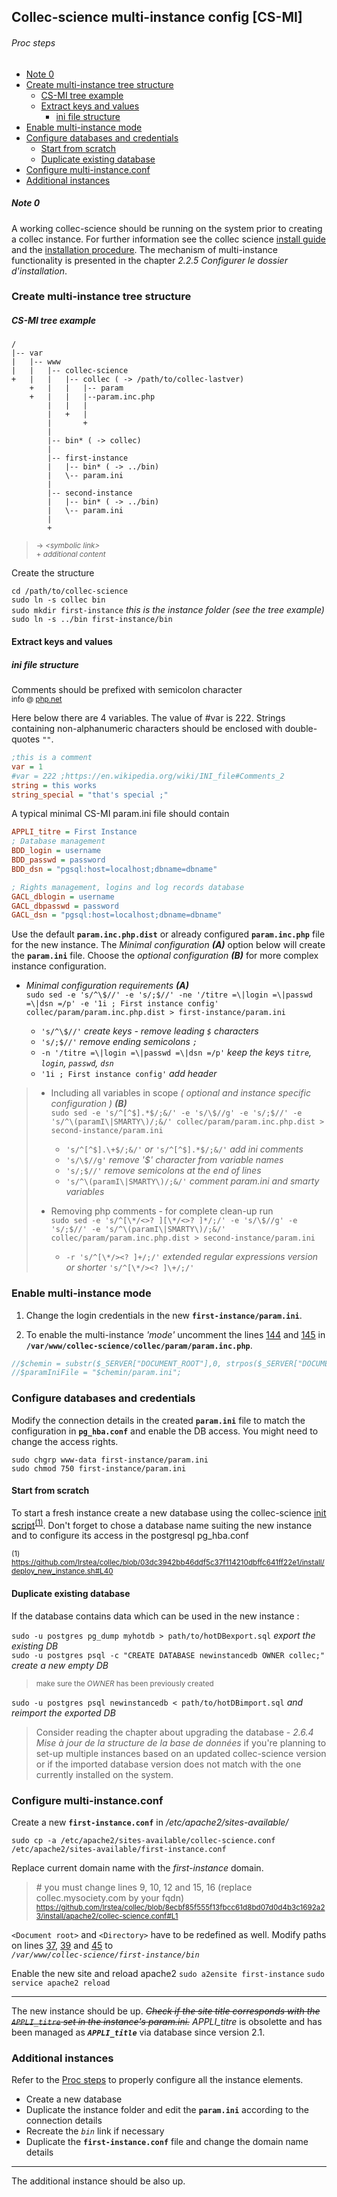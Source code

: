 ## Collec-science multi-instance config [CS-MI]

###### Proc steps

- [Note 0](#note-0)
- [Create multi-instance tree structure](#create-multi-instance-tree-structure)
	- [CS-MI tree example](#cs-mi-tree-example)
	- [Extract keys and values](#extract-keys-and-values)
		- [ini file structure](#ini-file-structure)
- [Enable multi-instance mode](#enable-multi-instance-mode)
- [Configure databases and credentials](#configure-databases-and-credentials)
	- [Start from scratch](#start-from-scratch)
	- [Duplicate existing database](#duplicate-existing--database)
- [Configure multi-instance.conf](#configure-multi-instanceconf)
- [Additional instances](#additional-instances)

##### Note 0

A working collec-science should be running on the system prior to creating a collec instance. For further information see the collec science [install guide][] and the [installation procedure][]. The mechanism of multi-instance functionality is presented in the chapter _2.2.5 Configurer le dossier d'installation_.

[install guide]: https://github.com/Irstea/collec/blob/hotfix-2.0.2/database/documentation/collec_installation_configuration.pdf
[installation procedure]: https://github.com/Irstea/collec/blob/hotfix-2.0.2/install/deploy_new_instance.sh

### Create multi-instance tree structure

##### CS-MI tree example

	/
	|-- var
	|   |-- www
	|   |   |-- collec-science
	+   |   |   |-- collec ( -> /path/to/collec-lastver)
	    +   |   |   |-- param
		+   |   |   |--param.inc.php
		    |   |   |
		    |   +   |
		    |       +
		    |
		    |-- bin* ( -> collec)
		    |
		    |-- first-instance
		    |   |-- bin* ( -> ../bin)
		    |   \-- param.ini
		    |
		    |-- second-instance
		    |   |-- bin* ( -> ../bin)
		    |   \-- param.ini
		    |
		    +

>	<sup>-> _\<symbolic link\>_</sup>  
>	<sup>+ _additional content</sup>_

Create the structure

`cd /path/to/collec-science`  
`sudo ln -s collec bin`  
`sudo mkdir first-instance`  _this is the instance folder (see the tree example)_  
`sudo ln -s ../bin first-instance/bin` 

#### Extract keys and values

##### ini file structure
Comments should be prefixed with semicolon character  
<sup>info @ [php.net](http://php.net/manual/en/function.parse-ini-file.php#refsect1-function.parse-ini-file-changelog)</sup>

Here below there are 4 variables. The value of #var is 222. Strings containing non-alphanumeric characters should be enclosed with double-quotes _`""`_.
``` ini
;this is a comment
var = 1
#var = 222 ;https://en.wikipedia.org/wiki/INI_file#Comments_2  
string = this works
string_special = "that's special ;"
```

A typical minimal CS-MI param.ini file should contain

``` ini
APPLI_titre = First Instance
; Database management
BDD_login = username
BDD_passwd = password
BDD_dsn = "pgsql:host=localhost;dbname=dbname"

; Rights management, logins and log records database
GACL_dblogin = username
GACL_dbpasswd = password
GACL_dsn = "pgsql:host=localhost;dbname=dbname"
```

Use the default **`param.inc.php.dist`** or already configured **`param.inc.php`** file for the new instance. The _Minimal configuration **(A)**_ option below will create the **`param.ini`** file. Choose the _optional configuration **(B)**_ for more complex instance configuration.

* _Minimal configuration requirements **(A)**_  
`sudo sed -e 's/^\$//' -e 's/;$//' -ne '/titre =\|login =\|passwd =\|dsn =/p' -e '1i ; First instance config' collec/param/param.inc.php.dist > first-instance/param.ini`

  - `'s/^\$//'`					_create keys - remove leading `$` characters_
  - `'s/;$//'`					_remove ending semicolons `;`_
  - `-n '/titre =\|login =\|passwd =\|dsn =/p'`	_keep the keys `titre`, `login`, `passwd`, `dsn`_
  - `'1i ; First instance config'`		_add header_

> * Including all variables in scope _( optional and instance specific configuration ) **(B)**_  
> `sudo sed -e 's/^[^$].*$/;&/' -e 's/\$//g' -e 's/;$//' -e 's/^\(paramI\|SMARTY\)/;&/' collec/param/param.inc.php.dist > second-instance/param.ini`  
>   - `'s/^[^$].\+$/;&/'` _or_ `'s/^[^$].*$/;&/'`	_add ini comments_
>   - `'s/\$//g'`					_remove _'$'_ character from variable names_  
>   - `'s/;$//'`						_remove semicolons at the end of lines_  
>   - `'s/^\(paramI\|SMARTY\)/;&/'`			_comment param.ini and smarty variables_  
>
> * Removing php comments - for complete clean-up run  
>   `sudo sed -e 's/^[\*/<>? ][\*/<>? ]*/;/' -e 's/\$//g' -e 's/;$//' -e 's/^\(paramI\|SMARTY\)/;&/' collec/param/param.inc.php.dist > second-instance/param.ini`  
>   - `-r 's/^[\*/><? ]+/;/'`	_extended regular expressions version_ _or shorter_ `'s/^[\*/><? ]\+/;/'`  

### Enable multi-instance mode

1. Change the login credentials in the new **`first-instance/param.ini`**.

2. To enable the multi-instance _'mode'_ uncomment the lines [144][] and [145][] in **`/var/www/collec-science/collec/param/param.inc.php`**.

``` php
//$chemin = substr($_SERVER["DOCUMENT_ROOT"],0, strpos($_SERVER["DOCUMENT_ROOT"],"/bin"));
//$paramIniFile = "$chemin/param.ini";
```
[144]: https://github.com/Irstea/collec/blob/8ecbf85f555f13fbcc61d8bd07d0d4b3c1692a23/param/param.inc.php.dist#L144
[145]: https://github.com/Irstea/collec/blob/8ecbf85f555f13fbcc61d8bd07d0d4b3c1692a23/param/param.inc.php.dist#L145

### Configure databases and credentials

Modify the connection details in the created **`param.ini`** file to match the configuration in **`pg_hba.conf`** and enable the DB access. You might need to change the access rights.

`sudo chgrp www-data first-instance/param.ini`  
`sudo chmod 750 first-instance/param.ini`

#### Start from scratch
To start a fresh instance create a new database using the collec-science [init script]<sup id="n1">[(1)](#f1)</sup>. Don't forget to chose a database name suiting the new instance and to configure its access in the postgresql pg_hba.conf

<sup id="f1">(1) https://github.com/Irstea/collec/blob/03dc3942bb46ddf5c37f114210dbffc641ff22e1/install/deploy_new_instance.sh#L40</sup>

[init script]: https://github.com/Irstea/collec/blob/hotfix-2.0.2/install/init_by_psql.sql

#### Duplicate existing database

If the database contains data which can be used in the new instance :

`sudo -u postgres pg_dump myhotdb > path/to/hotDBexport.sql` _export the existing DB_  
`sudo -u postgres psql -c "CREATE DATABASE newinstancedb OWNER collec;"` _create a new empty DB_
> <sup>make sure the _OWNER_ has been previously created</sup>

`sudo -u postgres psql newinstancedb < path/to/hotDBimport.sql` _and reimport the exported DB_

> Consider reading the chapter about upgrading the database - _2.6.4 Mise à jour de la structure de la base de données_ if you're planning to set-up multiple instances based on an updated collec-science version or if the imported database version does not match with the one currently installed on the system.

### Configure multi-instance.conf

Create a new **`first-instance.conf`** in */etc/apache2/sites-available/*

`sudo cp -a /etc/apache2/sites-available/collec-science.conf /etc/apache2/sites-available/first-instance.conf`

Replace current domain name with the _first-instance_ domain.
> \# you must change lines 9, 10, 12 and 15, 16 (replace collec.mysociety.com by your fqdn)  
> <sup>https://github.com/Irstea/collec/blob/8ecbf85f555f13fbcc61d8bd07d0d4b3c1692a23/install/apache2/collec-science.conf#L1</sup>

`<Document root>` and `<Directory>` have to be redefined as well. Modify paths on lines [37][], [39][] and [45][] to  
_`/var/www/collec-science/first-instance/bin`_

[37]: https://github.com/Irstea/collec/blob/8ecbf85f555f13fbcc61d8bd07d0d4b3c1692a23/install/apache2/collec-science.conf#L37
[39]: https://github.com/Irstea/collec/blob/8ecbf85f555f13fbcc61d8bd07d0d4b3c1692a23/install/apache2/collec-science.conf#L39
[45]: https://github.com/Irstea/collec/blob/8ecbf85f555f13fbcc61d8bd07d0d4b3c1692a23/install/apache2/collec-science.conf#L45

Enable the new site and reload apache2
`sudo a2ensite first-instance`
`sudo service apache2 reload`

---

The new instance should be up. _~~Check if the site title corresponds with the `APPLI_titre` set in the instance's param.ini.~~_ _APPLI\_titre_ is obsolette and has been managed as _**`APPLI_title`**_ via database since version 2.1.

### Additional instances

Refer to the [Proc steps](#proc-steps) to properly configure all the instance elements.

- Create a new database
- Duplicate the instance folder and edit the **`param.ini`** according to the connection details
- Recreate the _`bin`_ link if necessary
- Duplicate the **`first-instance.conf`** file and change the domain name details

---

The additional instance should be also up.
